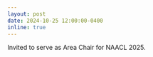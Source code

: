 ```yaml
---
layout: post
date: 2024-10-25 12:00:00-0400
inline: true
---
```


Invited to serve as Area Chair for NAACL 2025.